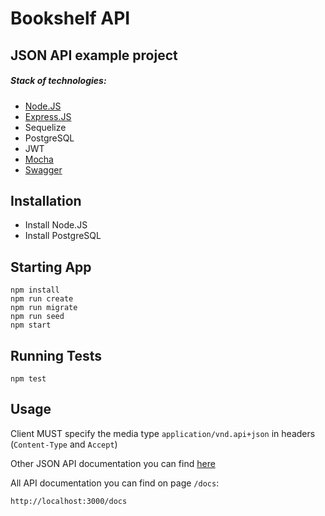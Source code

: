 # Bookshelf API

## JSON API example project
 
##### Stack of technologies:
* [Node.JS](https://nodejs.org)
* [Express.JS](https://expressjs.com)
* Sequelize
* PostgreSQL
* JWT 
* [Mocha](https://mochajs.org)
* [Swagger](https://swagger.io/docs/specification/about/)

## Installation
* Install Node.JS
* Install PostgreSQL

## Starting App
```
npm install
npm run create
npm run migrate
npm run seed
npm start
```

## Running Tests
```
npm test
```

## Usage

Client MUST specify the media type `application/vnd.api+json` in headers (`Content-Type` and `Accept`)

Other JSON API documentation you can find [here](http://jsonapi.org/format/#content-negotiation)

All API documentation you can find on page `/docs`:
```
http://localhost:3000/docs
```
